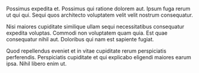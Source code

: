 Possimus expedita et. Possimus qui ratione dolorem aut. Ipsum fuga rerum ut qui qui. Sequi quos architecto voluptatem velit velit nostrum consequatur.
 Nisi maiores cupiditate similique ullam sequi necessitatibus consequatur expedita voluptas. Commodi non voluptatem quam quia. Est quae consequatur nihil aut. Doloribus qui nam est sapiente fugiat.
 Quod repellendus eveniet et in vitae cupiditate rerum perspiciatis perferendis. Perspiciatis cupiditate et qui explicabo eligendi maiores earum ipsa. Nihil libero enim ut.